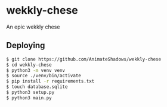 # wekkly-chese

An epic wekkly chese

## Deploying

```sh
$ git clone https://github.com/AnimateShadows/wekkly-chese
$ cd wekkly-chese
$ python3 -m venv venv
$ source ./venv/bin/activate
$ pip install -r requirements.txt
$ touch database.sqlite
$ python3 setup.py
$ python3 main.py
```
